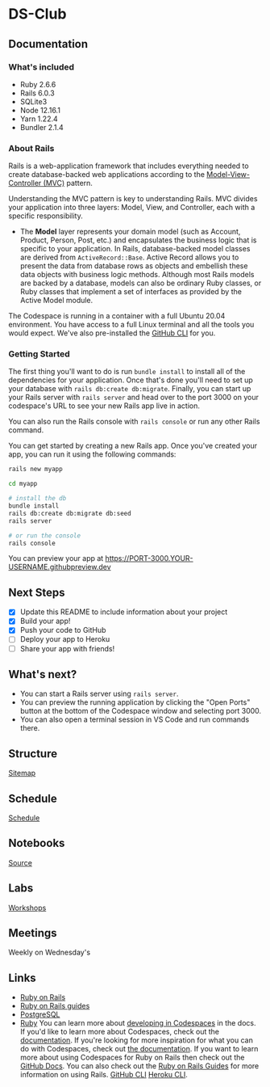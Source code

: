# DS-Club

## Documentation

### What's included

- Ruby 2.6.6
- Rails 6.0.3
- SQLite3
- Node 12.16.1
- Yarn 1.22.4
- Bundler 2.1.4

### About Rails

Rails is a web-application framework that includes everything needed to create database-backed web applications according to the [Model-View-Controller (MVC)](https://en.wikipedia.org/wiki/Model%E2%80%93view%E2%80%93controller) pattern.

Understanding the MVC pattern is key to understanding Rails. MVC divides your application into three layers: Model, View, and Controller, each with a specific responsibility.

- The **Model** layer represents your domain model (such as Account, Product, Person, Post, etc.) and encapsulates the business logic that is specific to your application. In Rails, database-backed model classes are derived from `ActiveRecord::Base`. Active Record allows you to present the data from database rows as objects and embellish these data objects with business logic methods. Although most Rails models are backed by a database, models can also be ordinary Ruby classes, or Ruby classes that implement a set of interfaces as provided by the Active Model module.

The Codespace is running in a container with a full Ubuntu 20.04 environment. You have access to a full Linux terminal and all the tools you would expect. We've also pre-installed the [GitHub CLI](https://cli.github.com/) for you.

### Getting Started

The first thing you'll want to do is run `bundle install` to install all of the dependencies for your application. Once that's done you'll need to set up your database with `rails db:create db:migrate`. Finally, you can start up your Rails server with `rails server` and head over to the port 3000 on your codespace's URL to see your new Rails app live in action.

You can also run the Rails console with `rails console` or run any other Rails command.

You can get started by creating a new Rails app. Once you've created your app, you can run it using the following commands:

```sh
rails new myapp

cd myapp

# install the db
bundle install
rails db:create db:migrate db:seed
rails server

# or run the console
rails console
```

You can preview your app at <https://PORT-3000.YOUR-USERNAME.githubpreview.dev>

## Next Steps

- [x] Update this README to include information about your project
- [x] Build your app!
- [x] Push your code to GitHub
- [ ] Deploy your app to Heroku
- [ ] Share your app with friends!

## What's next?

- You can start a Rails server using `rails server`.
- You can preview the running application by clicking the "Open Ports" button at the bottom of the Codespace window and selecting port 3000.
- You can also open a terminal session in VS Code and run commands there.

## Structure

[Sitemap](./sitemap.html)

## Schedule

[Schedule](/docs/10_week_schedule.md)

## Notebooks

[Source](/src/notebooks/)

## Labs

[Workshops](/docs/workshops/)

## Meetings

Weekly on Wednesday's

## Links

- [Ruby on Rails](https://rubyonrails.org/)
- [Ruby on Rails guides](https://guides.rubyonrails.org/)
- [PostgreSQL](https://www.postgresql.org/docs/)
- [Ruby](https://www.ruby-lang.org/en/documentation/)
You can learn more about [developing in Codespaces](https://docs.github.com/en/codespaces/developing-in-codespaces) in the docs.
If you'd like to learn more about Codespaces, check out the [documentation](https://docs.github.com/en/github/developing-online-with-codespaces/creating-a-codespace).
If you're looking for more inspiration for what you can do with Codespaces, check out [the documentation](https://aka.ms/codespaces).
If you want to learn more about using Codespaces for Ruby on Rails then check out the [GitHub Docs](https://docs.github.com/en/codespaces/developing-in-codespaces/creating-a-codespace#creating-a-codespace-for-ruby-on-rails). You can also check out the [Ruby on Rails Guides](https://guides.rubyonrails.org/) for more information on using Rails.
[GitHub CLI](https://cli.github.com/)
[Heroku CLI](https://devcenter.heroku.com/articles/heroku-cli).

